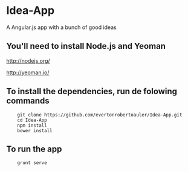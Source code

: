 Idea-App
========

A Angular.js app with a bunch of good ideas

## You'll need to install Node.js and Yeoman

http://nodejs.org/

http://yeoman.io/

## To install the dependencies, run de folowing commands

        git clone https://github.com/evertonrobertoauler/Idea-App.git
        cd Idea-App
        npm install
        bower install
        
## To run the app

        grunt serve
